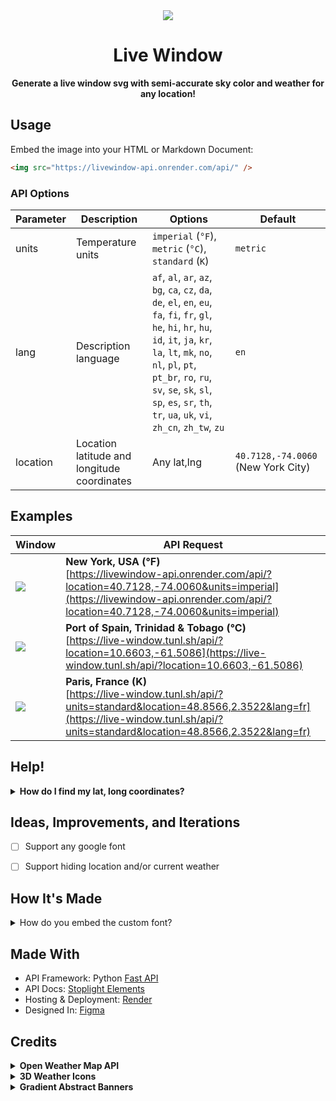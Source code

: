 <div align="center">
  <img src="https://github.com/thalida/live-window/assets/3401715/938cbcba-90cc-461c-942c-873c092c8e28" />
  <h1>
    Live Window
  </h1>
  <strong>
    Generate a live window svg with semi-accurate sky color and weather for any location!
  </strong>
</div>

## Usage

Embed the image into your HTML or Markdown Document:
```html
<img src="https://livewindow-api.onrender.com/api/" />
```

### API Options

| Parameter | Description | Options | Default |
|-----------|-------------|---------|---------|
| units     | Temperature units | `imperial` (`°F`), `metric` (`°C`), `standard` (`K`) | `metric` |
| lang     | Description language | `af`, `al`, `ar`, `az`, `bg`, `ca`, `cz`, `da`, `de`, `el`, `en`, `eu`, `fa`, `fi`, `fr`, `gl`, `he`, `hi`, `hr`, `hu`, `id`, `it`, `ja`, `kr`, `la`, `lt`, `mk`, `no`, `nl`, `pl`, `pt`, `pt_br`, `ro`, `ru`, `sv`, `se`, `sk`, `sl`, `sp`, `es`, `sr`, `th`, `tr`, `ua`, `uk`, `vi`, `zh_cn`, `zh_tw`, `zu` | `en` |
| location | Location latitude and longitude coordinates  | Any lat,lng | `40.7128,-74.0060` (New York City) |


## Examples

| Window | API Request |
|--------|-----------------------|
| <img src="https://livewindow-api.onrender.com/api/?location=40.7128,-74.0060&units=imperial" /> | **New York, USA (°F)** <br /> [https://livewindow-api.onrender.com/api/?location=40.7128,-74.0060&units=imperial](https://livewindow-api.onrender.com/api/?location=40.7128,-74.0060&units=imperial) |
| <img src="https://livewindow-api.onrender.com/api/?location=10.6603,-61.5086" /> | **Port of Spain, Trinidad & Tobago (°C)** <br /> [https://live-window.tunl.sh/api/?location=10.6603,-61.5086](https://live-window.tunl.sh/api/?location=10.6603,-61.5086) |
| <img src="https://livewindow-api.onrender.com/api/?units=standard&location=48.8566,2.3522&lang=fr" /> | **Paris, France (K)** <br /> [https://live-window.tunl.sh/api/?units=standard&location=48.8566,2.3522&lang=fr](https://live-window.tunl.sh/api/?units=standard&location=48.8566,2.3522&lang=fr) |


## Help!

<details>
  <summary><strong>How do I find my lat, long coordinates?</strong></summary>

  You can use this tool to find your coordinates:
  https://www.latlong.net/convert-address-to-lat-long.html
</details>

## Ideas, Improvements, and Iterations
- [ ] Support any google font
- [ ] Support hiding location and/or current weather


## How It's Made
<details>
  <summary>How do you embed the custom font?</summary>

  In order for the custom font to show when the image is downloaded or included in Github Markdown, the font needs to be encoded directly into the styles.
  Note: You can generate the base 64 encoding for any font here: https://amio.github.io/embedded-google-fonts/

  ```html
  <svg>
    <!-- Insert SVG Elements -->
    <defs>
      <style>
          @font-face {{
              font-family: 'Bebas Neue';
              font-style: normal;
              font-weight: 400;
              font-display: swap;
              src: url(data:font/woff2;[INSERT BASE64 ENCODING]) format('woff2');
              unicode-range: U+0000-00FF, U+0131, U+0152-0153, U+02BB-02BC, U+02C6, U+02DA, U+02DC, U+0304, U+0308, U+0329, U+2000-206F, U+2074, U+20AC, U+2122, U+2191, U+2193, U+2212, U+2215, U+FEFF, U+FFFD;
          }}
      </style>
    </defs>
  </svg>
  ```
  
</details>


## Made With

* API Framework: Python [Fast API](https://fastapi.tiangolo.com/)
* API Docs: [Stoplight Elements](https://github.com/stoplightio/elements)
* Hosting & Deployment: [Render](https://render.com/)
* Designed In: [Figma](https://www.figma.com/)


## Credits

<details>
  <summary><strong>Open Weather Map API</strong></summary>

  Weather, sunrise, and sunset times are provided by: [https://openweathermap.org/api](https://openweathermap.org/api)
</details>

<details>
  <summary><strong>3D Weather Icons</strong></summary>
  
  [https://ui8.net/msakta/products/weather-animated-icons](https://ui8.net/msakta/products/weather-animated-icons)
</details>

<details>
  <summary><strong>Gradient Abstract Banners</strong></summary>

  While the window frame is designed by @thalida, the gradient blobs are by:
  [https://ui8.net/msakta/products/weather-animated-icons](https://www.figma.com/community/file/1063549775352406477/gradient-abstract-banners?searchSessionId=ltw9aro0-lwjp697d2fs)https://www.figma.com/community/file/1063549775352406477/gradient-abstract-banners?searchSessionId=ltw9aro0-lwjp697d2fs
</details>



